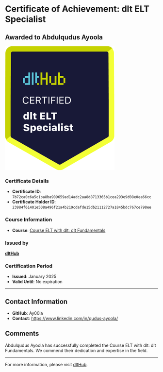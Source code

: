 
# Certificate of Achievement: dlt ELT Specialist

## Awarded to **Abdulqudus Ayoola**

![Course Image](../badges/dlt_ELT_specialist.png)

### Certificate Details
- **Certificate ID**: `7b72ca0c6a5c1ba8ba909659ad14adc2aa8d8713365b1cea293e9d08e0ea66cc`
- **Certificate Holder ID**: `23984f61401e508a496f21a4b219cdafde15db21112727a1845bdc767ce798ee`

### Course Information
- **Course**: [Course ELT with dlt: dlt Fundamentals](https://github.com/dlt-hub/dlthub-education/tree/main/courses/dlt_fundamentals_dec_2024)

### Issued by
[**dltHub**](https://dlthub.com/) 

### Certification Period
- **Issued**: January 2025
- **Valid Until**: No expiration

---

## Contact Information
- **GitHub**: Ay00la
- **Contact**: https://www.linkedin.com/in/qudus-ayoola/

## Comments
Abdulqudus Ayoola has successfully completed the Course ELT with dlt: dlt Fundamentals. We commend their dedication and expertise in the field.

---

For more information, please visit [dltHub](https://dlthub.com/).
    